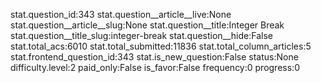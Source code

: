 stat.question_id:343
stat.question__article__live:None
stat.question__article__slug:None
stat.question__title:Integer Break
stat.question__title_slug:integer-break
stat.question__hide:False
stat.total_acs:6010
stat.total_submitted:11836
stat.total_column_articles:5
stat.frontend_question_id:343
stat.is_new_question:False
status:None
difficulty.level:2
paid_only:False
is_favor:False
frequency:0
progress:0
